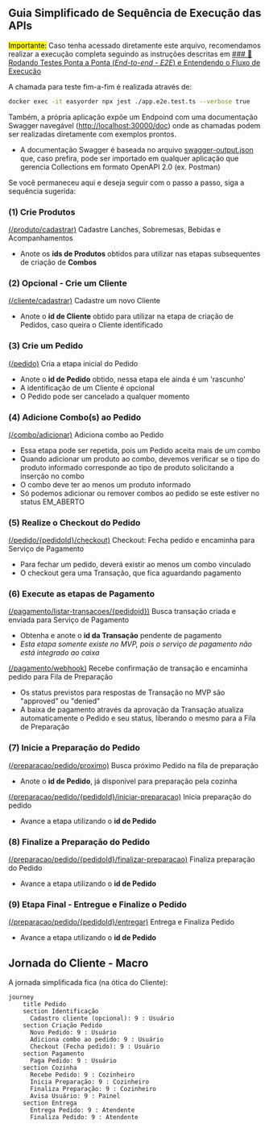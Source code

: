 ## Guia Simplificado de Sequência de Execução das APIs

<mark>Importante:</mark> Caso tenha acessado diretamente este arquivo, recomendamos realizar a execução completa seguindo as instruções descritas em [### 🔩 Rodando Testes Ponta a Ponta (_End-to-end - E2E_) e Entendendo o Fluxo de Execução](../README.md#-rodando-testes-ponta-a-ponta-end-to-end---e2e-e-entendendo-o-fluxo-de-execução)

A chamada para teste fim-a-fim é realizada através de:

``` bash
docker exec -it easyorder npx jest ./app.e2e.test.ts --verbose true
```

Também, a própria aplicação expõe um Endpoind com uma documentação Swagger navegável ([http://localhost:30000/doc](http://localhost:30000/doc)) onde as chamadas podem ser realizadas diretamente com exemplos prontos.

- A documentação Swagger é baseada no arquivo [swagger-output.json](../src/swagger-output.json) que, caso prefira, pode ser importado em qualquer aplicação que gerencia Collections em formato OpenAPI 2.0 (ex. Postman)

Se você permaneceu aqui e deseja seguir com o passo a passo, siga a sequência sugerida:

### (1) Crie Produtos

[(/produto/cadastrar)](http://localhost:30000/doc/#/Produtos/post_produto_cadastrar) Cadastre Lanches, Sobremesas, Bebidas e Acompanhamentos
- Anote os **ids de Produtos** obtidos para utilizar nas etapas subsequentes de criação de **Combos**

### (2) Opcional - Crie um Cliente

[(/cliente/cadastrar)](http://localhost:30000/doc/#/Clientes/post_cliente_cadastrar) Cadastre um novo Cliente
- Anote o **id de Cliente** obtido para utilizar na etapa de criação de Pedidos, caso queira o Cliente identificado

### (3) Crie um Pedido

[(/pedido)](http://localhost:30000/doc/#/Pedidos/post_pedido) Cria a etapa inicial do Pedido
- Anote o **id de Pedido** obtido, nessa etapa ele ainda é um 'rascunho'
- A identificação de um Cliente é opcional
- O Pedido pode ser cancelado a qualquer momento

### (4) Adicione Combo(s) ao Pedido

[(/combo/adicionar)](http://localhost:30000/doc/#/Pedidos/post_pedido__pedidoId_combo) Adiciona combo ao Pedido
- Essa etapa pode ser repetida, pois um Pedido aceita mais de um combo
- Quando adicionar um produto ao combo, devemos verificar se o tipo do produto informado corresponde ao tipo de produto solicitando a inserção no combo
- O combo deve ter ao menos um produto informado
- Só podemos adicionar ou remover combos ao pedido se este estiver no status EM_ABERTO

### (5) Realize o Checkout do Pedido

[(/pedido/{pedidoId}/checkout)](http://localhost:30000/doc/#/Pedidos/put_pedido__pedidoId__checkout) Checkout: Fecha pedido e encaminha para Serviço de Pagamento
- Para fechar um pedido, deverá existir ao menos um combo vinculado
- O checkout gera uma Transação, que fica aguardando pagamento

### (6) Execute as etapas de Pagamento

[(/pagamento/listar-transacoes/{pedidoid})](http://localhost:30000/doc/#/Pagamentos/get_pagamento_listar_transacoes__pedidoId_) Busca transação criada e enviada para Serviço de Pagamento
- Obtenha e anote o **id da Transação** pendente de pagamento
- _Esta etapa somente existe no MVP, pois o serviço de pagamento não está integrado ao caixa_

[(/pagamento/webhook)](http://localhost:30000/doc/#/Pagamentos/put_pagamento_webhook_) Recebe confirmação de transação e encaminha pedido para Fila de Preparação
- Os status previstos para respostas de Transação no MVP são "approved" ou "denied"
- A baixa de pagamento através da aprovação da Transação atualiza automaticamente o Pedido e seu status, liberando o mesmo para a Fila de Preparação

### (7) Inicie a Preparação do Pedido

[(/preparacao/pedido/proximo)](http://localhost:30000/doc/#/Prepara%C3%A7%C3%A3o/get_preparacao_pedido_proximo) Busca próximo Pedido na fila de preparação
- Anote o **id de Pedido**, já disponível para preparação pela cozinha

[(/preparacao/pedido/{pedidoId}/iniciar-preparacao)](http://localhost:30000/doc/#/Prepara%C3%A7%C3%A3o/put_preparacao_pedido__pedidoId__iniciar_preparacao) Inicia preparação do pedido
- Avance a etapa utilizando o **id de Pedido**

### (8) Finalize a Preparação do Pedido

[(/preparacao/pedido/{pedidoId}/finalizar-preparacao)](http://localhost:30000/doc/#/Prepara%C3%A7%C3%A3o/put_preparacao_pedido__pedidoId__finalizar_preparacao) Finaliza preparação do Pedido
- Avance a etapa utilizando o **id de Pedido**

### (9) Etapa Final - Entregue e Finalize o Pedido

[(/preparacao/pedido/{pedidoId}/entregar)](http://localhost:30000/doc/#/Prepara%C3%A7%C3%A3o/put_preparacao_pedido__pedidoId__entregar) Entrega e Finaliza Pedido
- Avance a etapa utilizando o **id de Pedido**


## Jornada do Cliente - Macro

A jornada simplificada fica (na ótica do Cliente):

```mermaid
journey
    title Pedido
    section Identificação
      Cadastro cliente (opcional): 9 : Usuário
    section Criação Pedido
      Novo Pedido: 9 : Usuário
      Adiciona combo ao pedido: 9 : Usuário
      Checkout (Fecha pedido): 9 : Usuário
    section Pagamento
      Paga Pedido: 9 : Usuário
    section Cozinha
      Recebe Pedido: 9 : Cozinheiro
      Inicia Preparação: 9 : Cozinheiro
      Finaliza Preparação: 9 : Cozinheiro
      Avisa Usuário: 9 : Painel
    section Entrega
      Entrega Pedido: 9 : Atendente
      Finaliza Pedido: 9 : Atendente
```
